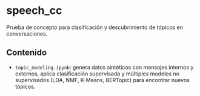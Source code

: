 # speech_cc

Prueba de concepto para clasificación y descubrimiento de tópicos en conversaciones.

## Contenido
- `topic_modeling.ipynb`: genera datos sintéticos con mensajes internos y externos, aplica clasificación supervisada y múltiples modelos no supervisados (LDA, NMF, K-Means, BERTopic) para encontrar nuevos tópicos.
